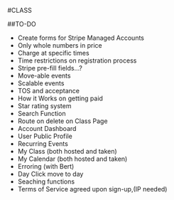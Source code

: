 #CLASS

##TO-DO
* Create forms for Stripe Managed Accounts
* Only whole numbers in price
* Charge at specific times
* Time restrictions on registration process
* Stripe pre-fill fields...?
* Move-able events
* Scalable events
* TOS and acceptance
* How it Works on getting paid
* Star rating system
* Search Function
* Route on delete on Class Page
* Account Dashboard
* User Public Profile
* Recurring Events
* My Class (both hosted and taken)
* My Calendar (both hosted and taken)
* Erroring (with Bert)
* Day Click move to day
* Seaching functions
* Terms of Service agreed upon sign-up,(IP needed)

